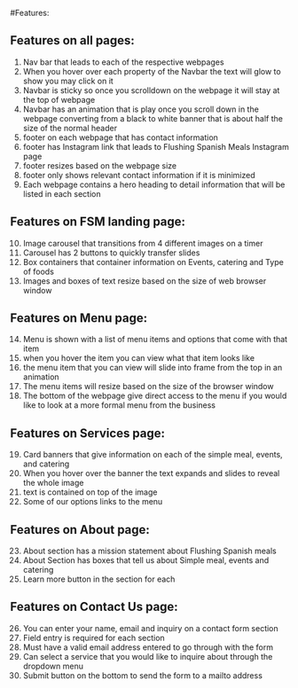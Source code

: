 #Features:

## Features on all pages:
1. Nav bar that leads to each of the respective webpages
2. When you hover over each property of the Navbar the text will glow to show you may click on it
3. Navbar is sticky so once you scrolldown on the webpage it will stay at the top of webpage
4. Navbar has an animation that is play once you scroll down in the webpage converting from a black to white banner that is about half the size of the normal header
5. footer on each webpage that has contact information
6. footer has Instagram link that leads to Flushing Spanish Meals Instagram page
7. footer resizes based on the webpage size
8. footer only shows relevant contact information if it is minimized
9. Each webpage contains a hero heading to detail information that will be listed in each section

## Features on FSM landing page: 
10. Image carousel that transitions from 4 different images on a timer
11. Carousel has 2 buttons to quickly transfer slides
12. Box containers that container information on Events, catering and Type of foods
13. Images and boxes of text resize based on the size of web browser window

## Features on Menu page:
14. Menu is shown with a list of menu items and options that come with that item
15. when you hover the item you can view what that item looks like 
16. the menu item that you can view will slide into frame from the top in an animation
17. The menu items will resize based on the size of the browser window
18. The bottom of the webpage give direct access to the menu if you would like to look at a more formal menu from the business

## Features on Services page:
19. Card banners that give information on each of the simple meal, events, and catering
20. When you hover over the banner the text expands and slides to reveal the whole image
21. text is contained on top of the image
22. Some of our options links to the menu

## Features on About page:
23. About section has a mission statement about Flushing Spanish meals
24. About Section has boxes that tell us about Simple meal, events and catering
25. Learn more button in the section for each

## Features on Contact Us page:
26. You can enter your name, email and inquiry on a contact form section
27. Field entry is required for each section
28. Must have a valid email address entered to go through with the form
29. Can select a service that you would like to inquire about through the dropdown menu
30. Submit button on the bottom to send the form to a mailto address
